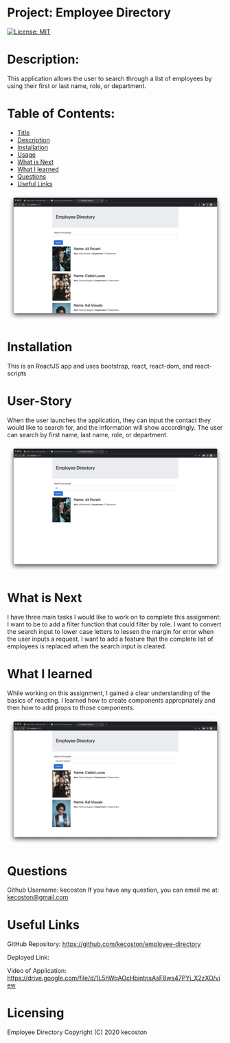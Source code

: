 
  # Project: Employee Directory
  [![License: MIT](https://img.shields.io/badge/License-MIT-yellow.svg)](https://opensource.org/licenses/MIT)

  # Description: 
  This application allows the user to search through a list of employees by using their first or last name, role, or department.
  
  # Table of Contents:
  
  * [Title](#Project)
  * [Description](#Description)
  * [Installation](#Installation) 
  * [Usage](#User-Story)
  * [What is Next](#What-is-Next)
  * [What I learned](#What-I-Learned) 
  * [Questions](#Questions)
  * [Useful Links](#Useful-Links)
  
  ![homepage](employee-directory/public/assets/images/kecoston-employee-open.jpg)

  # Installation 
  This is an ReactJS app and uses bootstrap, react, react-dom, and react-scripts

  # User-Story 
  When the user launches the application, they can input the contact they would like to search for, and the information will show accordingly. The user can search by first name, last name, role, or department.

  ![role-search](employee-directory/public/assets/images/kecoston-employee-name.jpg)

  # What is Next 
  I have three main tasks I would like to work on to complete this assignment:
I want to be to add a filter function that could filter by role.
I want to convert the search input to lower case letters to lessen the margin for error when the user inputs a request.
I want to add a feature that the complete list of employees is replaced when the search input is cleared. 

  # What I learned 
  While working on this assignment, I gained a clear understanding of the basics of reacting. I learned how to create components appropriately and then how to add props to those components. 

  ![name-search](employee-directory/public/assets/images/kecoston-employee-role.jpg)

  # Questions 
  Github Username: kecoston If you have any question, you can email me at: kecoston@gmail.com

  # Useful Links

  GitHub Repository: https://github.com/kecoston/employee-directory
  
  Deployed Link:
  
  Video of Application: https://drive.google.com/file/d/1L5hWqAOcHbintpsAsF8ws47PYj_X2zXO/view

  # Licensing 

  Employee Directory  Copyright (C) 2020 kecoston

  
